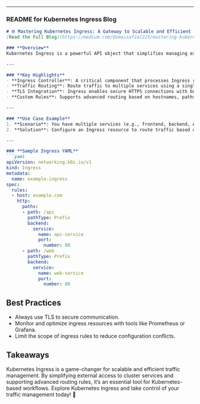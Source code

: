 
---

### **README for Kubernetes Ingress Blog**

```markdown
# 🌐 Mastering Kubernetes Ingress: A Gateway to Scalable and Efficient Traffic Management  
[Read the Full Blog](https://medium.com/@omaisafzal225/mastering-kubernetes-ingress-a-gateway-to-scalable-and-efficient-traffic-management-5555b8807060)

### **Overview**
Kubernetes Ingress is a powerful API object that simplifies managing external access to services in a Kubernetes cluster. This blog dives deep into its architecture, components, and best practices.

---

### **Key Highlights**
- **Ingress Controller**: A critical component that processes Ingress rules and configures the underlying load balancer.
- **Traffic Routing**: Route traffic to multiple services using a single IP address, reducing complexity.
- **TLS Integration**: Ingress enables secure HTTPS connections with built-in TLS termination.
- **Custom Rules**: Supports advanced routing based on hostnames, paths, and headers.

---

### **Use Case Example**
1. **Scenario**: You have multiple services (e.g., frontend, backend, API) that need to be accessed via a single domain.  
2. **Solution**: Configure an Ingress resource to route traffic based on the URL path or subdomain.

---

### **Sample Ingress YAML**
```yaml
apiVersion: networking.k8s.io/v1
kind: Ingress
metadata:
  name: example-ingress
spec:
  rules:
  - host: example.com
    http:
      paths:
      - path: /api
        pathType: Prefix
        backend:
          service:
            name: api-service
            port:
              number: 80
      - path: /web
        pathType: Prefix
        backend:
          service:
            name: web-service
            port:
              number: 80
```
## Best Practices
<ul>
<li>Always use TLS to secure communication.</li>
<li>Monitor and optimize ingress resources with tools like Prometheus or Grafana.</li>
<li>Limit the scope of ingress rules to reduce configuration conflicts.</li>
</ul>

## Takeaways
Kubernetes Ingress is a game-changer for scalable and efficient traffic management. By simplifying external access to cluster services and supporting advanced routing rules, it’s an essential tool for Kubernetes-based workflows.
Explore Kubernetes Ingress and take control of your traffic management today! 🚀